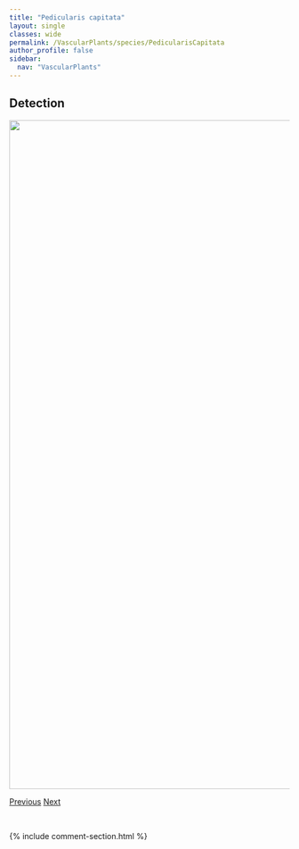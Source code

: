 ```yaml
---
title: "Pedicularis capitata"
layout: single
classes: wide
permalink: /VascularPlants/species/PedicularisCapitata
author_profile: false
sidebar:
  nav: "VascularPlants"
---
```


<h2>Detection</h2>

<a href="https://drive.google.com/uc?export=view&id=1iyQhRlW2zvQ1n72AVVIOydJrh8rRjw49">
<img src="https://drive.google.com/uc?export=view&id=1iyQhRlW2zvQ1n72AVVIOydJrh8rRjw49" height = "1200" width = "800">
</a>


<a href="/DevelopmentWebsite/VascularPlants/species/PedicularisBracteosa" class="pagination--pager" title="Pedicularis bracteosa">Previous</a> <a href="/DevelopmentWebsite/VascularPlants/species/PedicularisFlammea" class="pagination--pager" title="Pedicularis flammea">Next</a>

<p>&nbsp;</p>

{% include comment-section.html %}
